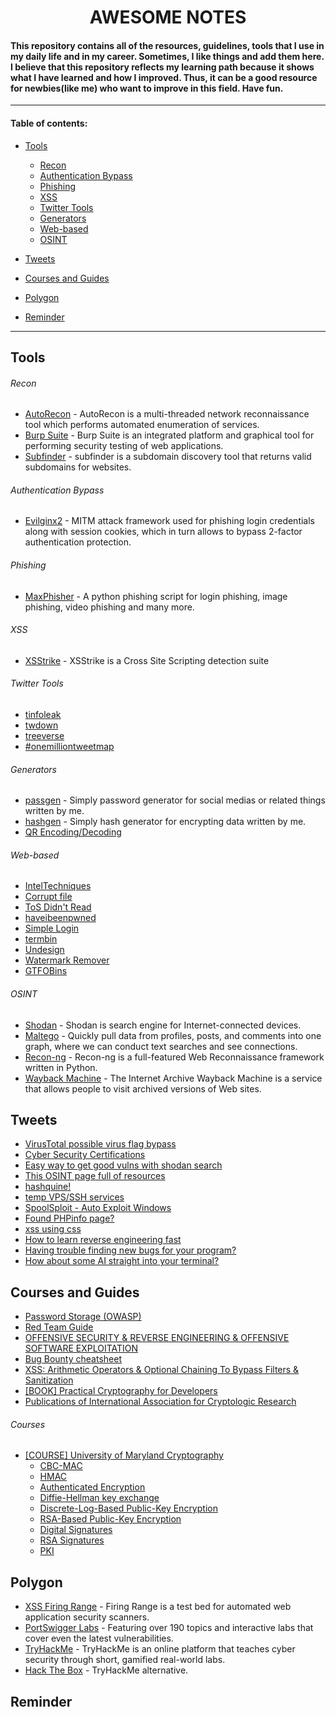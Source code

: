 <h1 align="center">AWESOME NOTES</h1>

#### This repository contains all of the resources, guidelines, tools that I use in my daily life and in my career. Sometimes, I like things and add them here. I believe that this repository reflects my learning path because it shows what I have learned and how I improved. Thus, it can be a good resource for newbies(like me) who want to improve in this field. Have fun.

---

#### Table of contents:
- [Tools](#Tools)
    - [Recon](#Recon)
    - [Authentication Bypass](#Authentication-Bypass)
    - [Phishing](#Phishing)
    - [XSS](#XSS)
    - [Twitter Tools](#Twitter-Tools)
    - [Generators](#Generators)
    - [Web-based](#Web-based)
    - [OSINT](#OSINT)

- [Tweets](#Tweets)
- [Courses and Guides](#Courses-and-Guides)
- [Polygon](#Polygon)
- [Reminder](#Reminder)

---

Tools
-----

###### Recon
- [AutoRecon](https://github.com/Tib3rius/AutoRecon) - AutoRecon is a multi-threaded network reconnaissance tool which performs automated enumeration of services.
- [Burp Suite](https://portswigger.net/burp) - Burp Suite is an integrated platform and graphical tool for performing security testing of web applications.
- [Subfinder](https://github.com/projectdiscovery/subfinder) - subfinder is a subdomain discovery tool that returns valid subdomains for websites.

###### Authentication Bypass
- [Evilginx2](https://m0chan.github.io/2019/07/26/Bypassing-2FA-For-Fun-With-Evilginx2.html) - MITM attack framework used for phishing login credentials along with session cookies, which in turn allows to bypass 2-factor authentication protection.

###### Phishing
- [MaxPhisher](https://github.com/KasRoudra/MaxPhisher) - A python phishing script for login phishing, image phishing, video phishing and many more.

###### XSS
- [XSStrike](https://github.com/s0md3v/XSStrike) - XSStrike is a Cross Site Scripting detection suite

###### Twitter Tools
- [tinfoleak](https://tinfoleak.com/#page-top)
- [twdown](https://twdown.net/)
- [treeverse](https://treeverse.app/)
- [#onemilliontweetmap](https://onemilliontweetmap.com/?center=41.08530320586984,28.85044097900391&zoom=11&search=beykent&timeStep=0&timeSelector=0&hashtag1=&hashtag2=sad&sidebar=yes&hashtagBattle=0&timeRange=0&timeRange=25&heatmap=0&sun=0&cluster=1)

###### Generators
- [passgen](https://github.com/hakankarabacak/passgen) - Simply password generator for social medias or related things written by me.
- [hashgen](https://github.com/hakankarabacak/hashgen) - Simply hash generator for encrypting data written by me.
- [QR Encoding/Decoding](https://github.com/hakankarabacak/QR)

###### Web-based
- [IntelTechniques](https://inteltechniques.com/index.html)
- [Corrupt file](https://corrupt-a-file.net/)
- [ToS Didn't Read](https://tosdr.org/)
- [haveibeenpwned](https://haveibeenpwned.com/)
- [Simple Login](https://simplelogin.io/)
- [termbin](https://termbin.com/)
- [Undesign](https://undesign.learn.uno/remove-background/)
- [Watermark Remover](https://www.watermarkremover.io/)
- [GTFOBins](https://gtfobins.github.io/)

###### OSINT
- [Shodan](https://www.shodan.io/) - Shodan is search engine for Internet-connected devices.
- [Maltego](https://www.maltego.com/) - Quickly pull data from profiles, posts, and comments into one graph, where we can conduct text searches and see connections.
- [Recon-ng](https://github.com/lanmaster53/recon-ng) - Recon-ng is a full-featured Web Reconnaissance framework written in Python.
- [Wayback Machine](https://archive.org/web) - The Internet Archive Wayback Machine is a service that allows people to visit archived versions of Web sites.








Tweets
------

- [VirusTotal possible virus flag bypass](https://twitter.com/Alh4zr3d/status/1610291517792321536)
- [Cyber Security Certifications](https://twitter.com/LetsDefendIO/status/1511728038865772544)
- [Easy way to get good vulns with shodan search](https://twitter.com/atomiczsec/status/1560104164641935360)
- [This OSINT page full of resources](https://twitter.com/startme/status/1563225274673942532)
- [hashquine!](https://twitter.com/David3141593/status/1573218394358386688)
- [temp VPS/SSH services](https://twitter.com/mertcangokgoz/status/1584450382612176896)
- [SpoolSploit - Auto Exploit Windows](https://twitter.com/0dayCTF/status/1610379627725262850)
- [Found PHPinfo page?](https://twitter.com/therceman/status/1611663113807355908)
- [xss using css](https://twitter.com/spyerror/status/1156698710128115713)
- [How to learn reverse engineering fast](https://twitter.com/CristiVlad25/status/1612467610003685377)
- [Having trouble finding new bugs for your program?](https://twitter.com/therceman/status/1612698610730438659)
- [How about some AI straight into your terminal?](https://twitter.com/CristiVlad25/status/1612430853962866688)




Courses and Guides
------------------

- [Password Storage (OWASP)](https://cheatsheetseries.owasp.org/cheatsheets/Password_Storage_Cheat_Sheet.html)
- [Red Team Guide](https://redteam.guide/)
- [OFFENSIVE SECURITY & REVERSE ENGINEERING & OFFENSIVE SOFTWARE EXPLOITATION](https://exploitation.ashemery.com/)
- [Bug Bounty cheatsheet](https://github.com/EdOverflow/bugbounty-cheatsheet)
- [XSS: Arithmetic Operators & Optional Chaining To Bypass Filters & Sanitization](https://www.secjuice.com/xss-arithmetic-operators-chaining-bypass-sanitization/)
- [[BOOK] Practical Cryptography for Developers](https://cryptobook.nakov.com/)
- [Publications of International Association for Cryptologic Research](https://iacr.org/publications/)

###### Courses
- [[COURSE] University of Maryland Cryptography](https://www.coursera.org/learn/cryptography/home/week/1)
    - [CBC-MAC](https://en.wikipedia.org/wiki/CBC-MAC)
    - [HMAC](https://en.wikipedia.org/wiki/HMAC)
    - [Authenticated Encryption](https://en.wikipedia.org/wiki/Authenticated_encryption#:~:text=Authenticated%20Encryption%20(AE)%20are%20forms,confidentiality%20and%20authenticity%20of%20data.)
    - [Diffie-Hellman key exchange](https://en.wikipedia.org/wiki/Diffie%E2%80%93Hellman_key_exchange)
    - [Discrete-Log-Based Public-Key Encryption](https://www.di-mgt.com.au/public-key-crypto-discrete-logs-0.html)
    - [RSA-Based Public-Key Encryption](https://en.wikipedia.org/wiki/RSA_(cryptosystem))
    - [Digital Signatures](https://www.docusign.com/how-it-works/electronic-signature/digital-signature/digital-signature-faq)
    - [RSA Signatures](https://cryptobook.nakov.com/digital-signatures/rsa-signatures)
    - [PKI](https://en.wikipedia.org/wiki/Public_key_infrastructure)




Polygon
-------

- [XSS Firing Range](https://public-firing-range.appspot.com/) - Firing Range is a test bed for automated web application security scanners.
- [PortSwigger Labs](https://portswigger.net/web-security/all-labs) - Featuring over 190 topics and interactive labs that cover even the latest vulnerabilities.
- [TryHackMe](https://tryhackme.com/) - TryHackMe is an online platform that teaches cyber security through short, gamified real-world labs.
- [Hack The Box](https://www.hackthebox.com/) - TryHackMe alternative.






Reminder
--------

